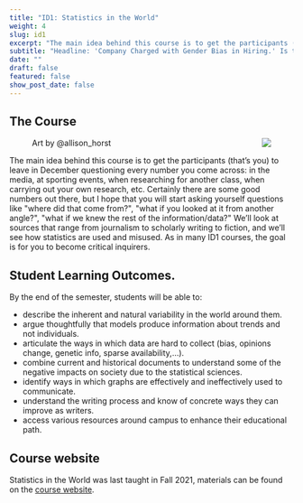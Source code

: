 ```yaml
---
title: "ID1: Statistics in the World"
weight: 4
slug: id1
excerpt: "The main idea behind this course is to get the participants (that’s you) to leave in December questioning every number you come across: in the media, at sporting events, when researching for another class, when carrying out your own research, etc."
subtitle: "Headline: 'Company Charged with Gender Bias in Hiring.' Is the company biased?  How can we tell?  What do we measure?  The research supporting the headline is probably less definitive than you’d expect.  In this course, we will investigate the practical, ethical, and philosophical issues raised by the use of statistics and algorithmic thinking in realms such as medicine, sports, the law, genetics, and economics.  We will explore issues from the mainstream media (newspapers, webpages, TV) as well as scientific articles in peer-reviewed journals.  To do all of this, we will consider a wide range of statistical topics as well as encountering a range of uses and abuses of statistics in the world today."
date: ""
draft: false
featured: false
show_post_date: false
---
```


## The Course

<figure>
<img src="summary_statistics_featured.png" align="right">
<figcaption>Art by @allison_horst</figcaption>
</figure>



The main idea behind this course is to get the participants (that’s you) to leave in December questioning every number you come across: in the media, at sporting events, when researching for another class, when carrying out your own research, etc. Certainly there are some good numbers out there, but I hope that you will start asking yourself questions like "where did that come from?", "what if you looked at it from another angle?", "what if we knew the rest of the information/data?" We’ll look at sources that range from journalism to scholarly writing to fiction, and we’ll see how statistics are used and misused. As in many ID1 courses, the goal is for you to become critical inquirers.

## Student Learning Outcomes.
By the end of the semester, students will be able to:

* describe the inherent and natural variability in the world around them.
* argue thoughtfully that models produce information about trends and not individuals.
* articulate the ways in which data are hard to collect (bias, opinions change, genetic info, sparse availability,...).
* combine current and historical documents to understand some of the negative impacts on society due to the statistical sciences.
* identify ways in which graphs are effectively and ineffectively used to communicate.
* understand the writing process and know of concrete ways they can improve as writers.
* access various resources around campus to enhance their educational path.


## Course website

Statistics in the World was last taught in Fall 2021, materials can be found on the <a href = "https://id1-stats-world.netlify.app/" target = "_blank">course website</a>.



